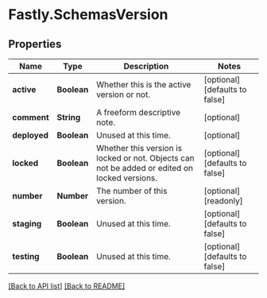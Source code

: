 # Fastly.SchemasVersion

## Properties

Name | Type | Description | Notes
------------ | ------------- | ------------- | -------------
**active** | **Boolean** | Whether this is the active version or not. | [optional] [defaults to false]
**comment** | **String** | A freeform descriptive note. | [optional] 
**deployed** | **Boolean** | Unused at this time. | [optional] 
**locked** | **Boolean** | Whether this version is locked or not. Objects can not be added or edited on locked versions. | [optional] [defaults to false]
**number** | **Number** | The number of this version. | [optional] [readonly] 
**staging** | **Boolean** | Unused at this time. | [optional] [defaults to false]
**testing** | **Boolean** | Unused at this time. | [optional] [defaults to false]



[[Back to API list]](../../README.md#endpoints) [[Back to README]](../../README.md)
